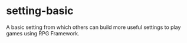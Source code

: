 setting-basic
=============

A basic setting from which others can build more useful settings to play games using RPG Framework.